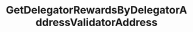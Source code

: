 ---
title: GetDelegatorRewardsByDelegatorAddressValidatorAddress
api:
  file: consensus-client-api.json
  operationId: get_distribution-delegators-delegator-address-rewards-validator-address
hidden: false
---